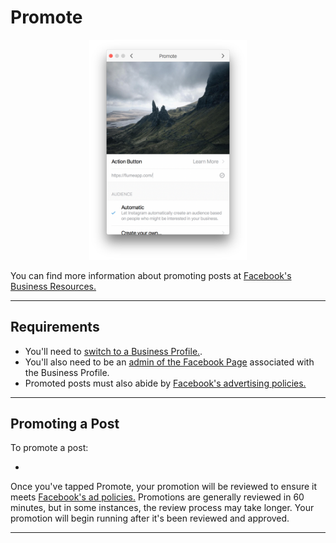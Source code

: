 # Promote


<p style="text-align: center; margin-top: 1em;"><img src="/views/assets/promoting.png" width="50%" height="50%" /></p>

You can find more information about promoting posts at [Facebook's Business Resources.](https://www.facebook.com/business/help/897631030335607/)

------

## Requirements

- You'll need to [switch to a Business Profile.](/views/profile/businessprofiles.md). 
- You'll also need to be an [admin of the Facebook Page](https://www.facebook.com/business/help/218638451837962) associated with the Business Profile. 
- Promoted posts must also abide by [Facebook's advertising policies.](https://www.facebook.com/business/help/732496170188362)

------

## Promoting a Post

To promote a post:

- 

Once you've tapped Promote, your promotion will be reviewed to ensure it meets [Facebook's ad policies.](https://www.facebook.com/business/help/732496170188362) Promotions are generally reviewed in 60 minutes, but in some instances, the review process may take longer. Your promotion will begin running after it's been reviewed and approved.

------
